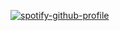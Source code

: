 

[![spotify-github-profile](https://spotify-github-profile.vercel.app/api/view?uid=1281518605&cover_image=true&theme=default&show_offline=false&background_color=121212&interchange=false)](https://github.com/kittinan/spotify-github-profile)
